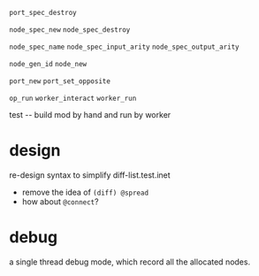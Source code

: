 `port_spec_destroy`

`node_spec_new`
`node_spec_destroy`

`node_spec_name`
`node_spec_input_arity`
`node_spec_output_arity`

`node_gen_id`
`node_new`

`port_new`
`port_set_opposite`

`op_run`
`worker_interact`
`worker_run`

test -- build mod by hand and run by worker

# design

re-design syntax to simplify diff-list.test.inet

- remove the idea of `(diff) @spread`
- how about `@connect`?

# debug

a single thread debug mode, which record all the allocated nodes.
